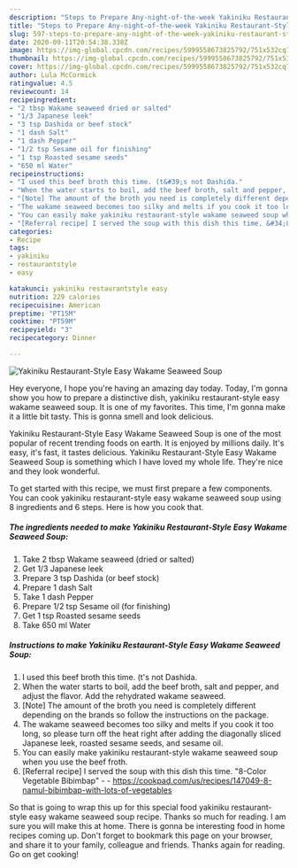 ```yaml
---
description: "Steps to Prepare Any-night-of-the-week Yakiniku Restaurant-Style Easy Wakame Seaweed Soup"
title: "Steps to Prepare Any-night-of-the-week Yakiniku Restaurant-Style Easy Wakame Seaweed Soup"
slug: 597-steps-to-prepare-any-night-of-the-week-yakiniku-restaurant-style-easy-wakame-seaweed-soup
date: 2020-09-11T20:54:38.338Z
image: https://img-global.cpcdn.com/recipes/5999558673825792/751x532cq70/yakiniku-restaurant-style-easy-wakame-seaweed-soup-recipe-main-photo.jpg
thumbnail: https://img-global.cpcdn.com/recipes/5999558673825792/751x532cq70/yakiniku-restaurant-style-easy-wakame-seaweed-soup-recipe-main-photo.jpg
cover: https://img-global.cpcdn.com/recipes/5999558673825792/751x532cq70/yakiniku-restaurant-style-easy-wakame-seaweed-soup-recipe-main-photo.jpg
author: Lula McCormick
ratingvalue: 4.5
reviewcount: 14
recipeingredient:
- "2 tbsp Wakame seaweed dried or salted"
- "1/3 Japanese leek"
- "3 tsp Dashida or beef stock"
- "1 dash Salt"
- "1 dash Pepper"
- "1/2 tsp Sesame oil for finishing"
- "1 tsp Roasted sesame seeds"
- "650 ml Water"
recipeinstructions:
- "I used this beef broth this time. (t&#39;s not Dashida."
- "When the water starts to boil, add the beef broth, salt and pepper, and adjust the flavor. Add the rehydrated wakame seaweed."
- "[Note] The amount of the broth you need is completely different depending on the brands so follow the instructions on the package."
- "The wakame seaweed becomes too silky and melts if you cook it too long, so please turn off the heat right after adding the diagonally sliced Japanese leek, roasted sesame seeds, and sesame oil."
- "You can easily make yakiniku restaurant-style wakame seaweed soup when you use the beef froth."
- "[Referral recipe] I served the soup with this dish this time. &#34;8-Color Vegetable Bibimbap&#34;  https://cookpad.com/us/recipes/147049-8-namul-bibimbap-with-lots-of-vegetables"
categories:
- Recipe
tags:
- yakiniku
- restaurantstyle
- easy

katakunci: yakiniku restaurantstyle easy 
nutrition: 229 calories
recipecuisine: American
preptime: "PT15M"
cooktime: "PT59M"
recipeyield: "3"
recipecategory: Dinner

---
```



![Yakiniku Restaurant-Style Easy Wakame Seaweed Soup](https://img-global.cpcdn.com/recipes/5999558673825792/751x532cq70/yakiniku-restaurant-style-easy-wakame-seaweed-soup-recipe-main-photo.jpg)

Hey everyone, I hope you're having an amazing day today. Today, I'm gonna show you how to prepare a distinctive dish, yakiniku restaurant-style easy wakame seaweed soup. It is one of my favorites. This time, I'm gonna make it a little bit tasty. This is gonna smell and look delicious.



Yakiniku Restaurant-Style Easy Wakame Seaweed Soup is one of the most popular of recent trending foods on earth. It is enjoyed by millions daily. It's easy, it's fast, it tastes delicious. Yakiniku Restaurant-Style Easy Wakame Seaweed Soup is something which I have loved my whole life. They're nice and they look wonderful.


To get started with this recipe, we must first prepare a few components. You can cook yakiniku restaurant-style easy wakame seaweed soup using 8 ingredients and 6 steps. Here is how you cook that.

<!--inarticleads1-->

##### The ingredients needed to make Yakiniku Restaurant-Style Easy Wakame Seaweed Soup:

1. Take 2 tbsp Wakame seaweed (dried or salted)
1. Get 1/3 Japanese leek
1. Prepare 3 tsp Dashida (or beef stock)
1. Prepare 1 dash Salt
1. Take 1 dash Pepper
1. Prepare 1/2 tsp Sesame oil (for finishing)
1. Get 1 tsp Roasted sesame seeds
1. Take 650 ml Water




<!--inarticleads2-->

##### Instructions to make Yakiniku Restaurant-Style Easy Wakame Seaweed Soup:

1. I used this beef broth this time. (t&#39;s not Dashida.
1. When the water starts to boil, add the beef broth, salt and pepper, and adjust the flavor. Add the rehydrated wakame seaweed.
1. [Note] The amount of the broth you need is completely different depending on the brands so follow the instructions on the package.
1. The wakame seaweed becomes too silky and melts if you cook it too long, so please turn off the heat right after adding the diagonally sliced Japanese leek, roasted sesame seeds, and sesame oil.
1. You can easily make yakiniku restaurant-style wakame seaweed soup when you use the beef froth.
1. [Referral recipe] I served the soup with this dish this time. &#34;8-Color Vegetable Bibimbap&#34; -  - https://cookpad.com/us/recipes/147049-8-namul-bibimbap-with-lots-of-vegetables




So that is going to wrap this up for this special food yakiniku restaurant-style easy wakame seaweed soup recipe. Thanks so much for reading. I am sure you will make this at home. There is gonna be interesting food in home recipes coming up. Don't forget to bookmark this page on your browser, and share it to your family, colleague and friends. Thanks again for reading. Go on get cooking!
